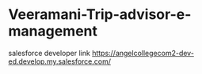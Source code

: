 # Veeramani-Trip-advisor-e-management
salesforce developer link
https://angelcollegecom2-dev-ed.develop.my.salesforce.com/
